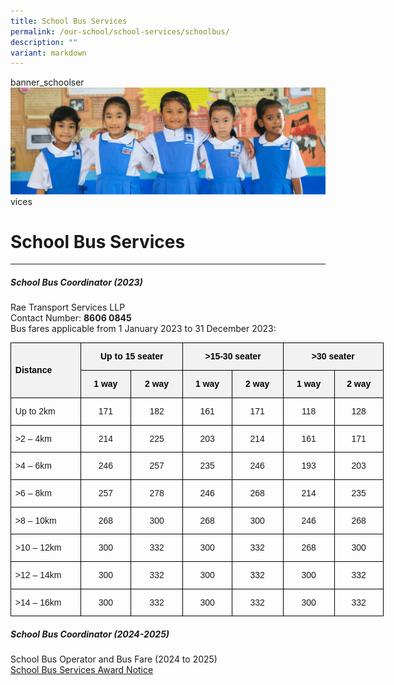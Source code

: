 ```yaml
---
title: School Bus Services
permalink: /our-school/school-services/schoolbus/
description: ""
variant: markdown
---
```

banner_schoolser![](/images/Banners/banner_schoolservices__7_.jpg)vices
# **School Bus Services**
* * *
##### School Bus Coordinator (2023)
Rae Transport Services LLP <br>
Contact Number:&nbsp;**8606 0845** <br>
Bus fares applicable from 1 January 2023 to 31 December 2023:   <br>
        

<table style="width:447.9pt;margin-left:-.25pt;border-collapse:collapse;mso-yfti-tbllook:
 1184;mso-padding-alt:0cm 0cm 0cm 0cm" width="597" cellpadding="0" cellspacing="0" border="0" class="MsoNormalTable"><tbody><tr style="mso-yfti-irow:0;mso-yfti-firstrow:yes;height:18.0pt"><td style="width:83.4pt;border:solid windowtext 1.0pt;
  background:#F2F2F2;padding:0cm 5.4pt 0cm 5.4pt;height:18.0pt" rowspan="2" nowrap="" width="111"><p style="line-height:105%" class="MsoNormal"><b><span style="font-family:&quot;Arial&quot;,sans-serif;color:black;mso-ansi-language:EN-SG" lang="EN-SG">Distance</span></b><b><span style="font-family:&quot;Arial&quot;,sans-serif;
  mso-ansi-language:EN-SG" lang="EN-SG"></span></b></p></td><td style="width:121.5pt;border:solid windowtext 1.0pt;
  border-left:none;background:#F2F2F2;padding:0cm 5.4pt 0cm 5.4pt;height:18.0pt" colspan="2" nowrap="" width="162"><p style="text-align:center;line-height:105%" align="center" class="MsoNormal"><b><span style="font-family:&quot;Arial&quot;,sans-serif;color:black;mso-ansi-language:
  EN-SG" lang="EN-SG">Up to 15 seater</span></b><b><span style="font-family:
  &quot;Arial&quot;,sans-serif;mso-ansi-language:EN-SG" lang="EN-SG"></span></b></p></td><td style="width:121.5pt;border:solid windowtext 1.0pt;
  border-left:none;background:#F2F2F2;padding:0cm 5.4pt 0cm 5.4pt;height:18.0pt" colspan="2" nowrap="" width="162"><p style="text-align:center;line-height:105%" align="center" class="MsoNormal"><b><span style="font-family:&quot;Arial&quot;,sans-serif;color:black;mso-ansi-language:
  EN-SG" lang="EN-SG">&gt;15-30 seater</span></b><b><span style="font-family:
  &quot;Arial&quot;,sans-serif;mso-ansi-language:EN-SG" lang="EN-SG"></span></b></p></td><td style="width:121.5pt;border:solid windowtext 1.0pt;
  border-left:none;background:#F2F2F2;padding:0cm 5.4pt 0cm 5.4pt;height:18.0pt" colspan="2" nowrap="" width="162"><p style="text-align:center;line-height:105%" align="center" class="MsoNormal"><b><span style="font-family:&quot;Arial&quot;,sans-serif;color:black;mso-ansi-language:
  EN-SG" lang="EN-SG">&gt;30 seater</span></b><b><span style="font-family:&quot;Arial&quot;,sans-serif;
  mso-ansi-language:EN-SG" lang="EN-SG"></span></b></p></td></tr><tr style="mso-yfti-irow:1;height:18.0pt"><td style="width:58.5pt;border-top:none;
  border-left:none;border-bottom:solid windowtext 1.0pt;border-right:solid windowtext 1.0pt;
  background:#F2F2F2;padding:0cm 5.4pt 0cm 5.4pt;height:18.0pt" valign="bottom" nowrap="" width="78"><p style="text-align:center;line-height:105%" align="center" class="MsoNormal"><b><span style="font-family:&quot;Arial&quot;,sans-serif;color:black;mso-ansi-language:
  EN-SG;mso-fareast-language:EN-SG" lang="EN-SG">1 way</span></b><b><span style="font-family:&quot;Arial&quot;,sans-serif;mso-ansi-language:EN-SG" lang="EN-SG"></span></b></p></td><td style="width:63.0pt;border-top:none;
  border-left:none;border-bottom:solid windowtext 1.0pt;border-right:solid windowtext 1.0pt;
  background:#F2F2F2;padding:0cm 5.4pt 0cm 5.4pt;height:18.0pt" valign="bottom" nowrap="" width="84"><p style="text-align:center;line-height:105%" align="center" class="MsoNormal"><b><span style="font-family:&quot;Arial&quot;,sans-serif;color:black;mso-ansi-language:
  EN-SG;mso-fareast-language:EN-SG" lang="EN-SG">2 way</span></b><b><span style="font-family:&quot;Arial&quot;,sans-serif;mso-ansi-language:EN-SG" lang="EN-SG"></span></b></p></td><td style="width:58.5pt;border-top:none;
  border-left:none;border-bottom:solid windowtext 1.0pt;border-right:solid windowtext 1.0pt;
  background:#F2F2F2;padding:0cm 5.4pt 0cm 5.4pt;height:18.0pt" valign="bottom" nowrap="" width="78"><p style="text-align:center;line-height:105%" align="center" class="MsoNormal"><b><span style="font-family:&quot;Arial&quot;,sans-serif;color:black;mso-ansi-language:
  EN-SG;mso-fareast-language:EN-SG" lang="EN-SG">1 way</span></b><b><span style="font-family:&quot;Arial&quot;,sans-serif;mso-ansi-language:EN-SG" lang="EN-SG"></span></b></p></td><td style="width:63.0pt;border-top:none;
  border-left:none;border-bottom:solid windowtext 1.0pt;border-right:solid windowtext 1.0pt;
  background:#F2F2F2;padding:0cm 5.4pt 0cm 5.4pt;height:18.0pt" valign="bottom" nowrap="" width="84"><p style="text-align:center;line-height:105%" align="center" class="MsoNormal"><b><span style="font-family:&quot;Arial&quot;,sans-serif;color:black;mso-ansi-language:
  EN-SG;mso-fareast-language:EN-SG" lang="EN-SG">2 way</span></b><b><span style="font-family:&quot;Arial&quot;,sans-serif;mso-ansi-language:EN-SG" lang="EN-SG"></span></b></p></td><td style="width:63.0pt;border-top:none;
  border-left:none;border-bottom:solid windowtext 1.0pt;border-right:solid windowtext 1.0pt;
  background:#F2F2F2;padding:0cm 5.4pt 0cm 5.4pt;height:18.0pt" valign="bottom" nowrap="" width="84"><p style="text-align:center;line-height:105%" align="center" class="MsoNormal"><b><span style="font-family:&quot;Arial&quot;,sans-serif;color:black;mso-ansi-language:
  EN-SG;mso-fareast-language:EN-SG" lang="EN-SG">1 way</span></b><b><span style="font-family:&quot;Arial&quot;,sans-serif;mso-ansi-language:EN-SG" lang="EN-SG"></span></b></p></td><td style="width:58.5pt;border-top:none;
  border-left:none;border-bottom:solid windowtext 1.0pt;border-right:solid windowtext 1.0pt;
  background:#F2F2F2;padding:0cm 5.4pt 0cm 5.4pt;height:18.0pt" valign="bottom" nowrap="" width="78"><p style="text-align:center;line-height:105%" align="center" class="MsoNormal"><b><span style="font-family:&quot;Arial&quot;,sans-serif;color:black;mso-ansi-language:
  EN-SG;mso-fareast-language:EN-SG" lang="EN-SG">2 way</span></b><b><span style="font-family:&quot;Arial&quot;,sans-serif;mso-ansi-language:EN-SG" lang="EN-SG"></span></b></p></td></tr><tr style="mso-yfti-irow:2;height:18.0pt"><td style="width:83.4pt;border:solid windowtext 1.0pt;
  border-top:none;padding:0cm 5.4pt 0cm 5.4pt;height:18.0pt" nowrap="" width="111"><p style="line-height:105%" class="MsoNormal"><span style="font-family:&quot;Arial&quot;,sans-serif;mso-ansi-language:EN-SG" lang="EN-SG">Up to 2km</span></p></td><td style="width:58.5pt;border-top:none;border-left:none;
  border-bottom:solid windowtext 1.0pt;border-right:solid windowtext 1.0pt;
  padding:0cm 5.4pt 0cm 5.4pt;height:18.0pt" nowrap="" width="78"><p style="text-align:center;line-height:105%" align="center" class="MsoNormal"><span style="font-family:&quot;Arial&quot;,sans-serif;mso-ansi-language:EN-SG" lang="EN-SG">171</span></p></td><td style="width:63.0pt;border-top:none;border-left:none;
  border-bottom:solid windowtext 1.0pt;border-right:solid windowtext 1.0pt;
  padding:0cm 5.4pt 0cm 5.4pt;height:18.0pt" nowrap="" width="84"><p style="text-align:center;line-height:105%" align="center" class="MsoNormal"><span style="font-family:&quot;Arial&quot;,sans-serif;mso-ansi-language:EN-SG" lang="EN-SG">182</span></p></td><td style="width:58.5pt;border-top:none;border-left:none;
  border-bottom:solid windowtext 1.0pt;border-right:solid windowtext 1.0pt;
  padding:0cm 5.4pt 0cm 5.4pt;height:18.0pt" nowrap="" width="78"><p style="text-align:center;line-height:105%" align="center" class="MsoNormal"><span style="font-family:&quot;Arial&quot;,sans-serif;mso-ansi-language:EN-SG" lang="EN-SG">161</span></p></td><td style="width:63.0pt;border-top:none;border-left:none;
  border-bottom:solid windowtext 1.0pt;border-right:solid windowtext 1.0pt;
  padding:0cm 5.4pt 0cm 5.4pt;height:18.0pt" nowrap="" width="84"><p style="text-align:center;line-height:105%" align="center" class="MsoNormal"><span style="font-family:&quot;Arial&quot;,sans-serif;mso-ansi-language:EN-SG" lang="EN-SG">171</span></p></td><td style="width:63.0pt;border-top:none;border-left:none;
  border-bottom:solid windowtext 1.0pt;border-right:solid windowtext 1.0pt;
  padding:0cm 5.4pt 0cm 5.4pt;height:18.0pt" nowrap="" width="84"><p style="text-align:center;line-height:105%" align="center" class="MsoNormal"><span style="font-family:&quot;Arial&quot;,sans-serif;mso-ansi-language:EN-SG" lang="EN-SG">118</span></p></td><td style="width:58.5pt;border-top:none;
  border-left:none;border-bottom:solid windowtext 1.0pt;border-right:solid windowtext 1.0pt;
  padding:0cm 5.4pt 0cm 5.4pt;height:18.0pt" valign="bottom" nowrap="" width="78"><p style="text-align:center;line-height:105%" align="center" class="MsoNormal"><span style="font-family:&quot;Arial&quot;,sans-serif;mso-ansi-language:EN-SG" lang="EN-SG">128</span></p></td></tr><tr style="mso-yfti-irow:3;height:18.0pt"><td style="width:83.4pt;border:solid windowtext 1.0pt;
  border-top:none;padding:0cm 5.4pt 0cm 5.4pt;height:18.0pt" nowrap="" width="111"><p style="line-height:105%" class="MsoNormal"><span style="font-family:&quot;Arial&quot;,sans-serif;mso-ansi-language:EN-SG" lang="EN-SG">&gt;2 – 4km</span></p></td><td style="width:58.5pt;border-top:none;border-left:none;
  border-bottom:solid windowtext 1.0pt;border-right:solid windowtext 1.0pt;
  padding:0cm 5.4pt 0cm 5.4pt;height:18.0pt" nowrap="" width="78"><p style="text-align:center;line-height:105%" align="center" class="MsoNormal"><span style="font-family:&quot;Arial&quot;,sans-serif;mso-ansi-language:EN-SG" lang="EN-SG">214</span></p></td><td style="width:63.0pt;border-top:none;border-left:none;
  border-bottom:solid windowtext 1.0pt;border-right:solid windowtext 1.0pt;
  padding:0cm 5.4pt 0cm 5.4pt;height:18.0pt" nowrap="" width="84"><p style="text-align:center;line-height:105%" align="center" class="MsoNormal"><span style="font-family:&quot;Arial&quot;,sans-serif;mso-ansi-language:EN-SG" lang="EN-SG">225</span></p></td><td style="width:58.5pt;border-top:none;border-left:none;
  border-bottom:solid windowtext 1.0pt;border-right:solid windowtext 1.0pt;
  padding:0cm 5.4pt 0cm 5.4pt;height:18.0pt" nowrap="" width="78"><p style="text-align:center;line-height:105%" align="center" class="MsoNormal"><span style="font-family:&quot;Arial&quot;,sans-serif;mso-ansi-language:EN-SG" lang="EN-SG">203</span></p></td><td style="width:63.0pt;border-top:none;border-left:none;
  border-bottom:solid windowtext 1.0pt;border-right:solid windowtext 1.0pt;
  padding:0cm 5.4pt 0cm 5.4pt;height:18.0pt" nowrap="" width="84"><p style="text-align:center;line-height:105%" align="center" class="MsoNormal"><span style="font-family:&quot;Arial&quot;,sans-serif;mso-ansi-language:EN-SG" lang="EN-SG">214</span></p></td><td style="width:63.0pt;border-top:none;border-left:none;
  border-bottom:solid windowtext 1.0pt;border-right:solid windowtext 1.0pt;
  padding:0cm 5.4pt 0cm 5.4pt;height:18.0pt" nowrap="" width="84"><p style="text-align:center;line-height:105%" align="center" class="MsoNormal"><span style="font-family:&quot;Arial&quot;,sans-serif;mso-ansi-language:EN-SG" lang="EN-SG">161</span></p></td><td style="width:58.5pt;border-top:none;
  border-left:none;border-bottom:solid windowtext 1.0pt;border-right:solid windowtext 1.0pt;
  padding:0cm 5.4pt 0cm 5.4pt;height:18.0pt" valign="bottom" nowrap="" width="78"><p style="text-align:center;line-height:105%" align="center" class="MsoNormal"><span style="font-family:&quot;Arial&quot;,sans-serif;mso-ansi-language:EN-SG" lang="EN-SG">171</span></p></td></tr><tr style="mso-yfti-irow:4;height:18.0pt"><td style="width:83.4pt;border:solid windowtext 1.0pt;
  border-top:none;padding:0cm 5.4pt 0cm 5.4pt;height:18.0pt" nowrap="" width="111"><p style="line-height:105%" class="MsoNormal"><span style="font-family:&quot;Arial&quot;,sans-serif;mso-ansi-language:EN-SG" lang="EN-SG">&gt;4 – 6km</span></p></td><td style="width:58.5pt;border-top:none;border-left:none;
  border-bottom:solid windowtext 1.0pt;border-right:solid windowtext 1.0pt;
  padding:0cm 5.4pt 0cm 5.4pt;height:18.0pt" nowrap="" width="78"><p style="text-align:center;line-height:105%" align="center" class="MsoNormal"><span style="font-family:&quot;Arial&quot;,sans-serif;mso-ansi-language:EN-SG" lang="EN-SG">246</span></p></td><td style="width:63.0pt;border-top:none;border-left:none;
  border-bottom:solid windowtext 1.0pt;border-right:solid windowtext 1.0pt;
  padding:0cm 5.4pt 0cm 5.4pt;height:18.0pt" nowrap="" width="84"><p style="text-align:center;line-height:105%" align="center" class="MsoNormal"><span style="font-family:&quot;Arial&quot;,sans-serif;mso-ansi-language:EN-SG" lang="EN-SG">257</span></p></td><td style="width:58.5pt;border-top:none;border-left:none;
  border-bottom:solid windowtext 1.0pt;border-right:solid windowtext 1.0pt;
  padding:0cm 5.4pt 0cm 5.4pt;height:18.0pt" nowrap="" width="78"><p style="text-align:center;line-height:105%" align="center" class="MsoNormal"><span style="font-family:&quot;Arial&quot;,sans-serif;mso-ansi-language:EN-SG" lang="EN-SG">235</span></p></td><td style="width:63.0pt;border-top:none;border-left:none;
  border-bottom:solid windowtext 1.0pt;border-right:solid windowtext 1.0pt;
  padding:0cm 5.4pt 0cm 5.4pt;height:18.0pt" nowrap="" width="84"><p style="text-align:center;line-height:105%" align="center" class="MsoNormal"><span style="font-family:&quot;Arial&quot;,sans-serif;mso-ansi-language:EN-SG" lang="EN-SG">246</span></p></td><td style="width:63.0pt;border-top:none;border-left:none;
  border-bottom:solid windowtext 1.0pt;border-right:solid windowtext 1.0pt;
  padding:0cm 5.4pt 0cm 5.4pt;height:18.0pt" nowrap="" width="84"><p style="text-align:center;line-height:105%" align="center" class="MsoNormal"><span style="font-family:&quot;Arial&quot;,sans-serif;mso-ansi-language:EN-SG" lang="EN-SG">193</span></p></td><td style="width:58.5pt;border-top:none;
  border-left:none;border-bottom:solid windowtext 1.0pt;border-right:solid windowtext 1.0pt;
  padding:0cm 5.4pt 0cm 5.4pt;height:18.0pt" valign="bottom" nowrap="" width="78"><p style="text-align:center;line-height:105%" align="center" class="MsoNormal"><span style="font-family:&quot;Arial&quot;,sans-serif;mso-ansi-language:EN-SG" lang="EN-SG">203</span></p></td></tr><tr style="mso-yfti-irow:5;height:18.0pt"><td style="width:83.4pt;border:solid windowtext 1.0pt;
  border-top:none;padding:0cm 5.4pt 0cm 5.4pt;height:18.0pt" nowrap="" width="111"><p style="line-height:105%" class="MsoNormal"><span style="font-family:&quot;Arial&quot;,sans-serif;mso-ansi-language:EN-SG" lang="EN-SG">&gt;6 – 8km</span></p></td><td style="width:58.5pt;border-top:none;border-left:none;
  border-bottom:solid windowtext 1.0pt;border-right:solid windowtext 1.0pt;
  padding:0cm 5.4pt 0cm 5.4pt;height:18.0pt" nowrap="" width="78"><p style="text-align:center;line-height:105%" align="center" class="MsoNormal"><span style="font-family:&quot;Arial&quot;,sans-serif;mso-ansi-language:EN-SG" lang="EN-SG">257</span></p></td><td style="width:63.0pt;border-top:none;border-left:none;
  border-bottom:solid windowtext 1.0pt;border-right:solid windowtext 1.0pt;
  padding:0cm 5.4pt 0cm 5.4pt;height:18.0pt" nowrap="" width="84"><p style="text-align:center;line-height:105%" align="center" class="MsoNormal"><span style="font-family:&quot;Arial&quot;,sans-serif;mso-ansi-language:EN-SG" lang="EN-SG">278</span></p></td><td style="width:58.5pt;border-top:none;border-left:none;
  border-bottom:solid windowtext 1.0pt;border-right:solid windowtext 1.0pt;
  padding:0cm 5.4pt 0cm 5.4pt;height:18.0pt" nowrap="" width="78"><p style="text-align:center;line-height:105%" align="center" class="MsoNormal"><span style="font-family:&quot;Arial&quot;,sans-serif;mso-ansi-language:EN-SG" lang="EN-SG">246</span></p></td><td style="width:63.0pt;border-top:none;border-left:none;
  border-bottom:solid windowtext 1.0pt;border-right:solid windowtext 1.0pt;
  padding:0cm 5.4pt 0cm 5.4pt;height:18.0pt" nowrap="" width="84"><p style="text-align:center;line-height:105%" align="center" class="MsoNormal"><span style="font-family:&quot;Arial&quot;,sans-serif;mso-ansi-language:EN-SG" lang="EN-SG">268</span></p></td><td style="width:63.0pt;border-top:none;border-left:none;
  border-bottom:solid windowtext 1.0pt;border-right:solid windowtext 1.0pt;
  padding:0cm 5.4pt 0cm 5.4pt;height:18.0pt" nowrap="" width="84"><p style="text-align:center;line-height:105%" align="center" class="MsoNormal"><span style="font-family:&quot;Arial&quot;,sans-serif;mso-ansi-language:EN-SG" lang="EN-SG">214</span></p></td><td style="width:58.5pt;border-top:none;
  border-left:none;border-bottom:solid windowtext 1.0pt;border-right:solid windowtext 1.0pt;
  padding:0cm 5.4pt 0cm 5.4pt;height:18.0pt" valign="bottom" nowrap="" width="78"><p style="text-align:center;line-height:105%" align="center" class="MsoNormal"><span style="font-family:&quot;Arial&quot;,sans-serif;mso-ansi-language:EN-SG" lang="EN-SG">235</span></p></td></tr><tr style="mso-yfti-irow:6;height:18.0pt"><td style="width:83.4pt;border:solid windowtext 1.0pt;
  border-top:none;padding:0cm 5.4pt 0cm 5.4pt;height:18.0pt" nowrap="" width="111"><p style="line-height:105%" class="MsoNormal"><span style="font-family:&quot;Arial&quot;,sans-serif;mso-ansi-language:EN-SG" lang="EN-SG">&gt;8 – 10km</span></p></td><td style="width:58.5pt;border-top:none;border-left:none;
  border-bottom:solid windowtext 1.0pt;border-right:solid windowtext 1.0pt;
  padding:0cm 5.4pt 0cm 5.4pt;height:18.0pt" nowrap="" width="78"><p style="text-align:center;line-height:105%" align="center" class="MsoNormal"><span style="font-family:&quot;Arial&quot;,sans-serif;mso-ansi-language:EN-SG" lang="EN-SG">268</span></p></td><td style="width:63.0pt;border-top:none;border-left:none;
  border-bottom:solid windowtext 1.0pt;border-right:solid windowtext 1.0pt;
  padding:0cm 5.4pt 0cm 5.4pt;height:18.0pt" nowrap="" width="84"><p style="text-align:center;line-height:105%" align="center" class="MsoNormal"><span style="font-family:&quot;Arial&quot;,sans-serif;mso-ansi-language:EN-SG" lang="EN-SG">300</span></p></td><td style="width:58.5pt;border-top:none;border-left:none;
  border-bottom:solid windowtext 1.0pt;border-right:solid windowtext 1.0pt;
  padding:0cm 5.4pt 0cm 5.4pt;height:18.0pt" nowrap="" width="78"><p style="text-align:center;line-height:105%" align="center" class="MsoNormal"><span style="font-family:&quot;Arial&quot;,sans-serif;mso-ansi-language:EN-SG" lang="EN-SG">268</span></p></td><td style="width:63.0pt;border-top:none;border-left:none;
  border-bottom:solid windowtext 1.0pt;border-right:solid windowtext 1.0pt;
  padding:0cm 5.4pt 0cm 5.4pt;height:18.0pt" nowrap="" width="84"><p style="text-align:center;line-height:105%" align="center" class="MsoNormal"><span style="font-family:&quot;Arial&quot;,sans-serif;mso-ansi-language:EN-SG" lang="EN-SG">300</span></p></td><td style="width:63.0pt;border-top:none;border-left:none;
  border-bottom:solid windowtext 1.0pt;border-right:solid windowtext 1.0pt;
  padding:0cm 5.4pt 0cm 5.4pt;height:18.0pt" nowrap="" width="84"><p style="text-align:center;line-height:105%" align="center" class="MsoNormal"><span style="font-family:&quot;Arial&quot;,sans-serif;mso-ansi-language:EN-SG" lang="EN-SG">246</span></p></td><td style="width:58.5pt;border-top:none;
  border-left:none;border-bottom:solid windowtext 1.0pt;border-right:solid windowtext 1.0pt;
  padding:0cm 5.4pt 0cm 5.4pt;height:18.0pt" valign="bottom" nowrap="" width="78"><p style="text-align:center;line-height:105%" align="center" class="MsoNormal"><span style="font-family:&quot;Arial&quot;,sans-serif;mso-ansi-language:EN-SG" lang="EN-SG">268</span></p></td></tr><tr style="mso-yfti-irow:7;height:18.0pt"><td style="width:83.4pt;border:solid windowtext 1.0pt;
  border-top:none;padding:0cm 5.4pt 0cm 5.4pt;height:18.0pt" nowrap="" width="111"><p style="line-height:105%" class="MsoNormal"><span style="font-family:&quot;Arial&quot;,sans-serif;mso-ansi-language:EN-SG" lang="EN-SG">&gt;10 – 12km</span></p></td><td style="width:58.5pt;border-top:none;border-left:none;
  border-bottom:solid windowtext 1.0pt;border-right:solid windowtext 1.0pt;
  padding:0cm 5.4pt 0cm 5.4pt;height:18.0pt" nowrap="" width="78"><p style="text-align:center;line-height:105%" align="center" class="MsoNormal"><span style="font-family:&quot;Arial&quot;,sans-serif;mso-ansi-language:EN-SG" lang="EN-SG">300</span></p></td><td style="width:63.0pt;border-top:none;border-left:none;
  border-bottom:solid windowtext 1.0pt;border-right:solid windowtext 1.0pt;
  padding:0cm 5.4pt 0cm 5.4pt;height:18.0pt" nowrap="" width="84"><p style="text-align:center;line-height:105%" align="center" class="MsoNormal"><span style="font-family:&quot;Arial&quot;,sans-serif;mso-ansi-language:EN-SG" lang="EN-SG">332</span></p></td><td style="width:58.5pt;border-top:none;border-left:none;
  border-bottom:solid windowtext 1.0pt;border-right:solid windowtext 1.0pt;
  padding:0cm 5.4pt 0cm 5.4pt;height:18.0pt" nowrap="" width="78"><p style="text-align:center;line-height:105%" align="center" class="MsoNormal"><span style="font-family:&quot;Arial&quot;,sans-serif;mso-ansi-language:EN-SG" lang="EN-SG">300</span></p></td><td style="width:63.0pt;border-top:none;border-left:none;
  border-bottom:solid windowtext 1.0pt;border-right:solid windowtext 1.0pt;
  padding:0cm 5.4pt 0cm 5.4pt;height:18.0pt" nowrap="" width="84"><p style="text-align:center;line-height:105%" align="center" class="MsoNormal"><span style="font-family:&quot;Arial&quot;,sans-serif;mso-ansi-language:EN-SG" lang="EN-SG">332</span></p></td><td style="width:63.0pt;border-top:none;border-left:none;
  border-bottom:solid windowtext 1.0pt;border-right:solid windowtext 1.0pt;
  padding:0cm 5.4pt 0cm 5.4pt;height:18.0pt" nowrap="" width="84"><p style="text-align:center;line-height:105%" align="center" class="MsoNormal"><span style="font-family:&quot;Arial&quot;,sans-serif;mso-ansi-language:EN-SG" lang="EN-SG">268</span></p></td><td style="width:58.5pt;border-top:none;
  border-left:none;border-bottom:solid windowtext 1.0pt;border-right:solid windowtext 1.0pt;
  padding:0cm 5.4pt 0cm 5.4pt;height:18.0pt" valign="bottom" nowrap="" width="78"><p style="text-align:center;line-height:105%" align="center" class="MsoNormal"><span style="font-family:&quot;Arial&quot;,sans-serif;mso-ansi-language:EN-SG" lang="EN-SG">300</span></p></td></tr><tr style="mso-yfti-irow:8;height:18.0pt"><td style="width:83.4pt;border:solid windowtext 1.0pt;
  border-top:none;padding:0cm 5.4pt 0cm 5.4pt;height:18.0pt" nowrap="" width="111"><p style="line-height:105%" class="MsoNormal"><span style="font-family:&quot;Arial&quot;,sans-serif;mso-ansi-language:EN-SG" lang="EN-SG">&gt;12 – 14km</span></p></td><td style="width:58.5pt;border-top:none;
  border-left:none;border-bottom:solid windowtext 1.0pt;border-right:solid windowtext 1.0pt;
  padding:0cm 5.4pt 0cm 5.4pt;height:18.0pt" valign="top" nowrap="" width="78"><p style="text-align:center;line-height:105%" align="center" class="MsoNormal"><span style="font-family:&quot;Arial&quot;,sans-serif;mso-ansi-language:EN-SG" lang="EN-SG">300</span></p></td><td style="width:63.0pt;border-top:none;border-left:none;
  border-bottom:solid windowtext 1.0pt;border-right:solid windowtext 1.0pt;
  padding:0cm 5.4pt 0cm 5.4pt;height:18.0pt" nowrap="" width="84"><p style="text-align:center;line-height:105%" align="center" class="MsoNormal"><span style="font-family:&quot;Arial&quot;,sans-serif;mso-ansi-language:EN-SG" lang="EN-SG">332</span></p></td><td style="width:58.5pt;border-top:none;border-left:none;
  border-bottom:solid windowtext 1.0pt;border-right:solid windowtext 1.0pt;
  padding:0cm 5.4pt 0cm 5.4pt;height:18.0pt" nowrap="" width="78"><p style="text-align:center;line-height:105%" align="center" class="MsoNormal"><span style="font-family:&quot;Arial&quot;,sans-serif;mso-ansi-language:EN-SG" lang="EN-SG">300</span></p></td><td style="width:63.0pt;border-top:none;border-left:none;
  border-bottom:solid windowtext 1.0pt;border-right:solid windowtext 1.0pt;
  padding:0cm 5.4pt 0cm 5.4pt;height:18.0pt" nowrap="" width="84"><p style="text-align:center;line-height:105%" align="center" class="MsoNormal"><span style="font-family:&quot;Arial&quot;,sans-serif;mso-ansi-language:EN-SG" lang="EN-SG">332</span></p></td><td style="width:63.0pt;border-top:none;border-left:none;
  border-bottom:solid windowtext 1.0pt;border-right:solid windowtext 1.0pt;
  padding:0cm 5.4pt 0cm 5.4pt;height:18.0pt" nowrap="" width="84"><p style="text-align:center;line-height:105%" align="center" class="MsoNormal"><span style="font-family:&quot;Arial&quot;,sans-serif;mso-ansi-language:EN-SG" lang="EN-SG">300</span></p></td><td style="width:58.5pt;border-top:none;
  border-left:none;border-bottom:solid windowtext 1.0pt;border-right:solid windowtext 1.0pt;
  padding:0cm 5.4pt 0cm 5.4pt;height:18.0pt" valign="bottom" nowrap="" width="78"><p style="text-align:center;line-height:105%" align="center" class="MsoNormal"><span style="font-family:&quot;Arial&quot;,sans-serif;mso-ansi-language:EN-SG" lang="EN-SG">332</span></p></td></tr><tr style="mso-yfti-irow:9;mso-yfti-lastrow:yes;height:18.0pt"><td style="width:83.4pt;border:solid windowtext 1.0pt;
  border-top:none;padding:0cm 5.4pt 0cm 5.4pt;height:18.0pt" nowrap="" width="111"><p style="line-height:105%" class="MsoNormal"><span style="font-family:&quot;Arial&quot;,sans-serif;mso-ansi-language:EN-SG" lang="EN-SG">&gt;14 – 16km</span></p></td><td style="width:58.5pt;border-top:none;
  border-left:none;border-bottom:solid windowtext 1.0pt;border-right:solid windowtext 1.0pt;
  padding:0cm 5.4pt 0cm 5.4pt;height:18.0pt" valign="top" nowrap="" width="78"><p style="text-align:center;line-height:105%" align="center" class="MsoNormal"><span style="font-family:&quot;Arial&quot;,sans-serif;mso-ansi-language:EN-SG" lang="EN-SG">300</span></p></td><td style="width:63.0pt;border-top:none;border-left:none;
  border-bottom:solid windowtext 1.0pt;border-right:solid windowtext 1.0pt;
  padding:0cm 5.4pt 0cm 5.4pt;height:18.0pt" nowrap="" width="84"><p style="text-align:center;line-height:105%" align="center" class="MsoNormal"><span style="font-family:&quot;Arial&quot;,sans-serif;mso-ansi-language:EN-SG" lang="EN-SG">332</span></p></td><td style="width:58.5pt;border-top:none;border-left:none;
  border-bottom:solid windowtext 1.0pt;border-right:solid windowtext 1.0pt;
  padding:0cm 5.4pt 0cm 5.4pt;height:18.0pt" nowrap="" width="78"><p style="text-align:center;line-height:105%" align="center" class="MsoNormal"><span style="font-family:&quot;Arial&quot;,sans-serif;mso-ansi-language:EN-SG" lang="EN-SG">300</span></p></td><td style="width:63.0pt;border-top:none;border-left:none;
  border-bottom:solid windowtext 1.0pt;border-right:solid windowtext 1.0pt;
  padding:0cm 5.4pt 0cm 5.4pt;height:18.0pt" nowrap="" width="84"><p style="text-align:center;line-height:105%" align="center" class="MsoNormal"><span style="font-family:&quot;Arial&quot;,sans-serif;mso-ansi-language:EN-SG" lang="EN-SG">332</span></p></td><td style="width:63.0pt;border-top:none;border-left:none;
  border-bottom:solid windowtext 1.0pt;border-right:solid windowtext 1.0pt;
  padding:0cm 5.4pt 0cm 5.4pt;height:18.0pt" nowrap="" width="84"><p style="text-align:center;line-height:105%" align="center" class="MsoNormal"><span style="font-family:&quot;Arial&quot;,sans-serif;mso-ansi-language:EN-SG" lang="EN-SG">300</span></p></td><td style="width:58.5pt;border-top:none;
  border-left:none;border-bottom:solid windowtext 1.0pt;border-right:solid windowtext 1.0pt;
  padding:0cm 5.4pt 0cm 5.4pt;height:18.0pt" valign="bottom" nowrap="" width="78"><p style="text-align:center;line-height:105%" align="center" class="MsoNormal"><span style="font-family:&quot;Arial&quot;,sans-serif;mso-ansi-language:EN-SG" lang="EN-SG">332</span></p></td></tr></tbody></table>

	
##### School Bus Coordinator (2024-2025)<br>
School Bus Operator and Bus Fare (2024 to 2025)<br>
[School Bus Services Award Notice](/files/school%20bus%20operator%20awarded%20(sacps%20final).pdf)